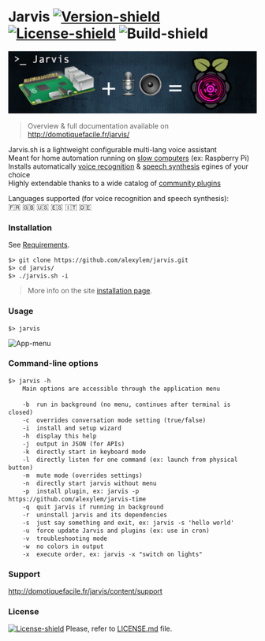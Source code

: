 # Jarvis [![Version-shield]](CHANGELOG.md) [![License-shield]](LICENSE.md) ![Build-shield]

[![Banner]](http://domotiquefacile.fr/jarvis/)

> Overview & full documentation available on http://domotiquefacile.fr/jarvis/

Jarvis.sh is a lightweight configurable multi-lang voice assistant  
Meant for home automation running on [slow computers](http://domotiquefacile.fr/jarvis/content/prerequisites) (ex: Raspberry Pi)  
Installs automatically [voice recognition](http://domotiquefacile.fr/jarvis/content/stt) & [speech synthesis](http://domotiquefacile.fr/jarvis/content/tts) egines of your choice  
Highly extendable thanks to a wide catalog of [community plugins](http://domotiquefacile.fr/jarvis/plugins)

Languages supported (for voice recognition and speech synthesis):  
:fr: :gb: :us: :es: :it: :de:

### Installation

See [Requirements](http://domotiquefacile.fr/jarvis/content/prerequisites).
```shell
$> git clone https://github.com/alexylem/jarvis.git
$> cd jarvis/
$> ./jarvis.sh -i
```
>More info on the site [installation page](http://domotiquefacile.fr/jarvis/content/installation).

### Usage
```
$> jarvis
```
![App-menu]

### Command-line options
```shell
$> jarvis -h
    Main options are accessible through the application menu

    -b  run in background (no menu, continues after terminal is closed)
    -c  overrides conversation mode setting (true/false)
    -i  install and setup wizard
    -h  display this help
    -j  output in JSON (for APIs)
    -k  directly start in keyboard mode
    -l  directly listen for one command (ex: launch from physical button)
    -m  mute mode (overrides settings)
    -n  directly start jarvis without menu
    -p  install plugin, ex: jarvis -p https://github.com/alexylem/jarvis-time
    -q  quit jarvis if running in background
    -r  uninstall jarvis and its dependencies
    -s  just say something and exit, ex: jarvis -s 'hello world'
    -u  force update Jarvis and plugins (ex: use in cron)
    -v  troubleshooting mode
    -w  no colors in output
    -x  execute order, ex: jarvis -x "switch on lights"
```

### Support

http://domotiquefacile.fr/jarvis/content/support

### License

[![License-shield]](LICENSE.md) Please, refer to [LICENSE.md](https://github.com/alexylem/jarvis/blob/master/LICENSE.md) file.

<!-- Links To Images -->
[Banner]: /imgs/banners/jarvis_banner.png "Simple configurable multi-lang assistant"
[English]: /imgs/flags/us.png "English"
[French]: /imgs/flags/fr.png "French"
[App-menu]: http://domotiquefacile.fr/jarvis/sites/default/files/paste_1476635110.png
<!-- Links To MDs -->
[Changelog File]: CHANGELOG.md
[Contributing File]: CONTRIBUTING.md
[License File]: LICENSE.md
<!-- Badges URLs -->
[Build-shield]: https://img.shields.io/badge/build-passing-green.svg
[Version-shield]: https://img.shields.io/badge/version-17.04.30-blue.svg
[License-shield]: https://img.shields.io/badge/license-MIT-blue.svg
